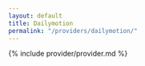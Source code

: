 ```yaml
---
layout: default
title: Dailymotion
permalink: "/providers/dailymotion/"
---
```


{% include provider/provider.md %}
